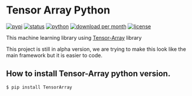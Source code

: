 # Tensor Array Python
[![pypi](https://img.shields.io/pypi/v/TensorArray)](https://pypi.org/project/TensorArray/)
[![status](https://img.shields.io/pypi/status/TensorArray)](https://pypi.org/project/TensorArray/)
[![python](https://img.shields.io/pypi/pyversions/TensorArray)](https://pypi.org/project/TensorArray/)
[![download per month](https://img.shields.io/pypi/dm/TensorArray)](https://pypi.org/project/TensorArray/)
[![license](https://img.shields.io/pypi/l/TensorArray)](#)

This machine learning library using [Tensor-Array](https://github.com/Tensor-Array/Tensor-Array) library

This project is still in alpha version, we are trying to make this look like the main framework but it is easier to code.

## How to install Tensor-Array python version.
```shell
$ pip install TensorArray
```
